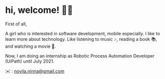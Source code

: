 # hi, welcome! 👋👋

<!--
**ninnanovila/ninnanovila** is a ✨ _special_ ✨ repository because its `README.md` (this file) appears on your GitHub profile.

Here are some ideas to get you started:

- 🔭 I’m currently working on ...
- 🌱 I’m currently learning ...
- 👯 I’m looking to collaborate on ...
- 🤔 I’m looking for help with ...
- 💬 Ask me about ...
- 📫 How to reach me: ...
- 😄 Pronouns: ...
- ⚡ Fun fact: ...
-->
First of all,

A girl who is interested in software development, mobile especially. I like to learn more about technology. 
Like listening to music 🎶, reading a book 📚, and watching a movie 🍿.

Now, I am doing an internship as Robotic Process Automation Developer (UiPath) until July 2021. 

✉️ : novila.ninna@gmail.com

<!-- <img src="https://github-readme-stats.vercel.app/api?username=ninnanovila"> -->

